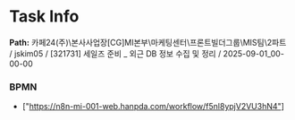# Task Info

**Path:** 카페24(주)\본사사업장\[CG]MI본부\마케팅센터\프론트빌더그룹\MIS팀\2파트 / jskim05 / [321731] 세일즈 준비 _ 외근 DB 정보 수집 및 정리 / 2025-09-01_00-00-00

### BPMN
- ["https://n8n-mi-001-web.hanpda.com/workflow/f5nl8ypjV2VU3hN4"]


